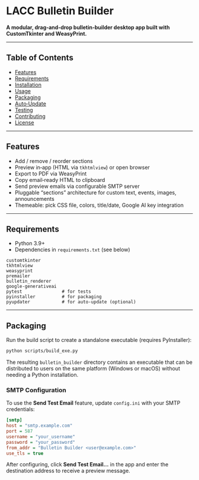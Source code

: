 # LACC Bulletin Builder

**A modular, drag‑and‑drop bulletin‑builder desktop app built with CustomTkinter and WeasyPrint.**

---

## Table of Contents

- [Features](#features)  
- [Requirements](#requirements)  
- [Installation](#installation)  
- [Usage](#usage)  
- [Packaging](#packaging)  
- [Auto‑Update](#auto‑update)  
- [Testing](#testing)  
- [Contributing](#contributing)  
- [License](#license)  

---

## Features

- Add / remove / reorder sections  
- Preview in‑app (HTML via `tkhtmlview`) or open browser  
- Export to PDF via WeasyPrint
- Copy email‑ready HTML to clipboard
- Send preview emails via configurable SMTP server
- Pluggable “sections” architecture for custom text, events, images, announcements
- Themeable: pick CSS file, colors, title/date, Google AI key integration

---

## Requirements

- Python 3.9+  
- Dependencies in `requirements.txt` (see below)  

```text
customtkinter
tkhtmlview
weasyprint
premailer
bulletin_renderer
google-generativeai
pytest               # for tests
pyinstaller          # for packaging
pyupdater            # for auto‑update (optional)

```

---

## Packaging

Run the build script to create a standalone executable (requires PyInstaller):

```bash
python scripts/build_exe.py
```

The resulting `bulletin_builder` directory contains an executable that can be
distributed to users on the same platform (Windows or macOS) without needing a
Python installation.

### SMTP Configuration

To use the **Send Test Email** feature, update `config.ini` with your SMTP
credentials:

```ini
[smtp]
host = "smtp.example.com"
port = 587
username = "your_username"
password = "your_password"
from_addr = "Bulletin Builder <user@example.com>"
use_tls = true
```

After configuring, click **Send Test Email...** in the app and enter the
destination address to receive a preview message.

